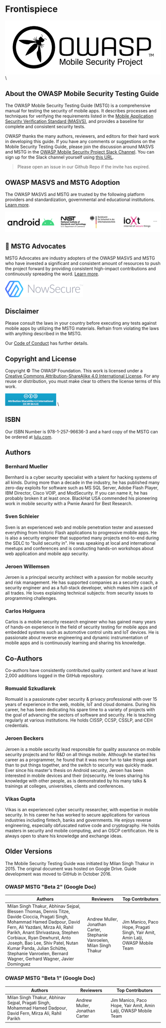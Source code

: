# Frontispiece

![OWASP MSTG](Images/OWASP_logo.png) \

## About the OWASP Mobile Security Testing Guide

The OWASP Mobile Security Testing Guide (MSTG) is a comprehensive manual for testing the security of mobile apps. It describes processes and techniques for verifying the requirements listed in the [Mobile Application Security Verification Standard (MASVS)](https://github.com/OWASP/owasp-masvs), and provides a baseline for complete and consistent security tests.

OWASP thanks the many authors, reviewers, and editors for their hard work in developing this guide. If you have any comments or suggestions on the Mobile Security Testing Guide, please join the discussion around MASVS and MSTG in the [OWASP Mobile Security Project Slack Channel](https://owasp.slack.com/messages/project-mobile_omtg/details/ "OWASP Mobile Security Project Slack Channel"). You can sign up for the Slack channel yourself using [this URL](https://owasp.slack.com/join/shared_invite/zt-g398htpy-AZ40HOM1WUOZguJKbblqkw# "Slack channel sign up").

> Please open an issue in our Github Repo if the invite has expired.

## OWASP MASVS and MSTG Adoption

The OWASP MASVS and MSTG are trusted by the following platform providers and standardization, governmental and educational institutions. [Learn more](0x02b-MASVS-MSTG-Adoption.md).

<a href="0x02b-MASVS-MSTG-Adoption.md">
<img src="Images/Other/trusted-by-logos.png"/>
</a>

## 🥇 MSTG Advocates

MSTG Advocates are industry adopters of the OWASP MASVS and MSTG who have invested a significant and consistent amount of resources to push the project forward by providing consistent high-impact contributions and continuously spreading the word. [Learn more](0x02a-Acknowledgements.md#our-mstg-advocates).

<a href="0x02a-Acknowledgements.md#our-mstg-advocates">
<img src="Images/Other/nowsecure-logo.png"/>
</a>

## Disclaimer

Please consult the laws in your country before executing any tests against mobile apps by utilizing the MSTG materials. Refrain from violating the laws with anything described in the MSTG.

Our [Code of Conduct](https://github.com/OWASP/owasp-mstg/blob/master/CODE_OF_CONDUCT.md) has further details.

## Copyright and License

Copyright © The OWASP Foundation. This work is licensed under a [Creative Commons Attribution-ShareAlike 4.0 International License](https://creativecommons.org/licenses/by-sa/4.0/ "Creative Commons Attribution-ShareAlike 4.0 International License"). For any reuse or distribution, you must make clear to others the license terms of this work.

![OWASP MSTG](Images/CC-license.png) \

## ISBN

Our ISBN Number is 978-1-257-96636-3 and a hard copy of the MSTG can be ordered at [lulu.com](https://www.lulu.com/search?adult_audience_rating=00&page=1&pageSize=10&q=mobile+security+testing+guide).

## Authors

### Bernhard Mueller

Bernhard is a cyber security specialist with a talent for hacking systems of all kinds. During more than a decade in the industry, he has published many zero-day exploits for software such as MS SQL Server, Adobe Flash Player, IBM Director, Cisco VOIP, and ModSecurity. If you can name it, he has probably broken it at least once. BlackHat USA commended his pioneering work in mobile security with a Pwnie Award for Best Research.

### Sven Schleier

Sven is an experienced web and mobile penetration tester and assessed everything from historic Flash applications to progressive mobile apps. He is also a security engineer that supported many projects end-to-end during the SDLC to "build security in". He was speaking at local and international meetups and conferences and is conducting hands-on workshops about web application and mobile app security.

### Jeroen Willemsen

Jeroen is a principal security architect with a passion for mobile security and risk management. He has supported companies as a security coach, a security engineer and as a full-stack developer, which makes him a jack of all trades. He loves explaining technical subjects: from security issues to programming challenges.

### Carlos Holguera

Carlos is a mobile security research engineer who has gained many years of hands-on experience in the field of security testing for mobile apps and embedded systems such as automotive control units and IoT devices. He is passionate about reverse engineering and dynamic instrumentation of mobile apps and is continuously learning and sharing his knowledge.

## Co-Authors

Co-authors have consistently contributed quality content and have at least 2,000 additions logged in the GitHub repository.

### Romuald Szkudlarek

Romuald is a passionate cyber security & privacy professional with over 15 years of experience in the web, mobile, IoT and cloud domains. During his career, he has been dedicating his spare time to a variety of projects with the goal of advancing the sectors of software and security. He is teaching regularly at various institutions. He holds CISSP, CCSP, CSSLP, and CEH credentials.

### Jeroen Beckers

Jeroen is a mobile security lead responsible for quality assurance on mobile security projects and for R&D on all things mobile. Although he started his career as a programmer, he found that it was more fun to take things apart than to put things together, and the switch to security was quickly made. Ever since his master's thesis on Android security, Jeroen has been interested in mobile devices and their (in)security. He loves sharing his knowledge with other people, as is demonstrated by his many talks & trainings at colleges, universities, clients and conferences.

### Vikas Gupta

Vikas is an experienced cyber security researcher, with expertise in mobile security. In his career he has worked to secure applications for various industries including fintech, banks and governments. He enjoys reverse engineering, especially obfuscated native code and cryptography. He holds masters in security and mobile computing, and an OSCP certification. He is always open to share his knowledge and exchange ideas.

## Older Versions

The Mobile Security Testing Guide was initiated by Milan Singh Thakur in 2015. The original document was hosted on Google Drive. Guide development was moved to GitHub in October 2016.

### OWASP MSTG "Beta 2" (Google Doc)

| Authors | Reviewers | Top Contributors |
| --- | --- | --- |
| Milan Singh Thakur, Abhinav Sejpal, Blessen Thomas, Dennis Titze, Davide Cioccia, Pragati Singh, Mohammad Hamed Dadpour, David Fern, Ali Yazdani, Mirza Ali, Rahil Parikh, Anant Shrivastava, Stephen Corbiaux, Ryan Dewhurst, Anto Joseph, Bao Lee, Shiv Patel, Nutan Kumar Panda, Julian Schütte, Stephanie Vanroelen, Bernard Wagner, Gerhard Wagner, Javier Dominguez | Andrew Muller, Jonathan Carter, Stephanie Vanroelen, Milan Singh Thakur  | Jim Manico, Paco Hope, Pragati Singh, Yair Amit, Amin Lalji, OWASP Mobile Team|

### OWASP MSTG "Beta 1" (Google Doc)

| Authors | Reviewers | Top Contributors |
| --- | --- | --- |
| Milan Singh Thakur, Abhinav Sejpal, Pragati Singh, Mohammad Hamed Dadpour, David Fern, Mirza Ali, Rahil Parikh | Andrew Muller, Jonathan Carter | Jim Manico, Paco Hope, Yair Amit, Amin Lalji, OWASP Mobile Team  |